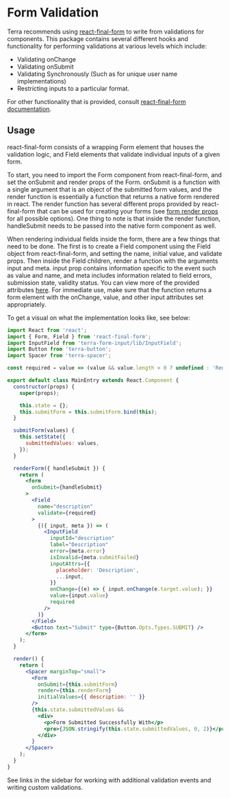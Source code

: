 # Form Validation

Terra recommends using [react-final-form](https://github.com/final-form/react-final-form) to write from validations for components. This package contains several different hooks and functionality for performing validations at various levels which include:

- Validating onChange
- Validating onSubmit
- Validating Synchronously (Such as for unique user name implementations)
- Restricting inputs to a particular format.

For other functionality that is provided, consult [react-final-form documentation](https://github.com/final-form/react-final-form).

## Usage

react-final-form consists of a wrapping Form element that houses the validation logic, and Field elements that validate individual inputs of a given form.

To start, you need to import the Form component from react-final-form, and set the onSubmit and render props of the Form. onSubmit is a function with a single argument that is an object of the submitted form values, and the render function is essentially a function that returns a native form rendered in react. The render function has several different props provided by react-final-form that can be used for creating your forms (see [form render props](https://github.com/final-form/react-final-form#formrenderprops) for all possible options). One thing to note is that inside the render function, handleSubmit needs to be passed into the native form component as well.

When rendering individual fields inside the form, there are a few things that need to be done. The first is to create a Field component using the Field object from react-final-form, and setting the name, initial value, and validate props. Then inside the Field children, render a function with the arguments input and meta. input prop contains information specific to the event such as value and name, and meta includes information related to field errors, submission state, validity status. You can view more of the provided attributes [here](https://github.com/final-form/react-final-form#fieldrenderprops). For immediate use, make sure that the function returns a form element with the onChange, value, and other input attributes set appropriately.

To get a visual on what the implementation looks like, see below:

```jsx
import React from 'react';
import { Form, Field } from 'react-final-form';
import InputField from 'terra-form-input/lib/InputField';
import Button from 'terra-button';
import Spacer from 'terra-spacer';

const required = value => (value && value.length > 0 ? undefined : 'Required');

export default class MainEntry extends React.Component {
  constructor(props) {
    super(props);

    this.state = {};
    this.submitForm = this.submitForm.bind(this);
  }

  submitForm(values) {
    this.setState({
      submittedValues: values,
    });
  }

  renderForm({ handleSubmit }) {
    return (
      <form
        onSubmit={handleSubmit}
      >
        <Field
          name="description"
          validate={required}
        >
          {({ input, meta }) => (
            <InputField
              inputId="description"
              label="Description"
              error={meta.error}
              isInvalid={meta.submitFailed}
              inputAttrs={{
                placeholder: 'Description',
                ...input,
              }}
              onChange={(e) => { input.onChange(e.target.value); }}
              value={input.value}
              required
            />
          )}
        </Field>
        <Button text="Submit" type={Button.Opts.Types.SUBMIT} />
      </form>
    );
  }

  render() {
    return (
      <Spacer marginTop="small">
        <Form
          onSubmit={this.submitForm}
          render={this.renderForm}
          initialValues={{ description: '' }}
        />
        {this.state.submittedValues &&
          <div>
            <p>Form Submitted Successfully With</p>
            <pre>{JSON.stringify(this.state.submittedValues, 0, 2)}</pre>
          </div>
        }
      </Spacer>
    );
  }
}
```

See links in the sidebar for working with additional validation events and writing custom validations.
